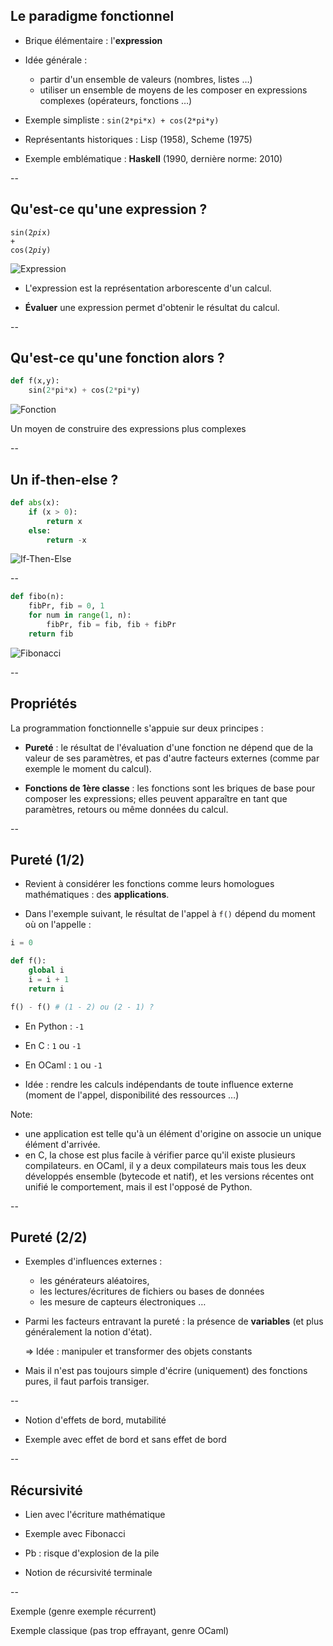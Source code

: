 ## Le paradigme fonctionnel

* Brique élémentaire : l'**expression**

* Idée générale :
  - partir d'un ensemble de valeurs (nombres, listes &hellip;)
  - utiliser un ensemble de moyens de les composer en expressions complexes (opérateurs, fonctions &hellip;)

* Exemple simpliste : `sin(2*pi*x) + cos(2*pi*y)`

* Représentants historiques : Lisp (1958), Scheme (1975)

* Exemple emblématique : **Haskell** (1990, dernière norme: 2010)


--

## Qu'est-ce qu'une expression ?

<code class="hljs python">sin(<span class="hljs-number">2</span><span>*</span>pi<span>*</span>x) + cos(<span class="hljs-number">2</span><span>*</span>pi<span>*</span>y)</code>
<!-- .element: style="background-color:black" -->

![Expression](prog/images/functional/expression.svg)

- L'expression est la représentation arborescente d'un calcul.

- **Évaluer** une expression permet d'obtenir le résultat du calcul.

--

## Qu'est-ce qu'une fonction alors ?

```python
def f(x,y):
	sin(2*pi*x) + cos(2*pi*y)
```
<!-- .element: style="padding:20px; background-color: #3f3f3f" -->

![Fonction](prog/images/functional/function.svg)

Un moyen de construire des expressions plus complexes

--

## Un if-then-else ?

```python
def abs(x):
	if (x > 0):
		return x
	else:
		return -x
```
<!-- .element: style="padding:20px; background-color: #3f3f3f" -->

![If-Then-Else](prog/images/functional/ifthenelse.svg)

--

```python
def fibo(n):
    fibPr, fib = 0, 1
    for num in range(1, n):
        fibPr, fib = fib, fib + fibPr
    return fib
```
<!-- .element: style="padding:20px; background-color: #3f3f3f" -->

![Fibonacci](prog/images/functional/fibonacci.svg)

--

## Propriétés

La programmation fonctionnelle s'appuie sur deux principes&nbsp;:

- **Pureté**&nbsp;: le résultat de l'évaluation d'une fonction ne
  dépend que de la valeur de ses paramètres, et pas d'autre facteurs
  externes (comme par exemple le moment du calcul).

- **Fonctions de 1ère classe**&nbsp;: les fonctions sont les briques
  de base pour composer les expressions; elles peuvent apparaître en
  tant que paramètres, retours ou même données du calcul.

--

## Pureté (1/2)

- Revient à considérer les fonctions comme leurs homologues
  mathématiques : des **applications**.

- Dans l'exemple suivant, le résultat de l'appel à `f()` dépend du
  moment où on l'appelle&nbsp;:

<div class="half">

```python
i = 0

def f():
    global i
    i = i + 1
    return i

f() - f() # (1 - 2) ou (2 - 1) ?
```
</div>
<div class="half">

- En <span class="label">Python</span> : `-1`

- En <span class="label">C</span> : `1` ou `-1`

- En <span class="label">OCaml</span> : `1` ou `-1`

</div>

- Idée : rendre les calculs indépendants de toute influence externe
  (moment de l'appel, disponibilité des ressources &hellip;)

Note:
- une application est telle qu'à un élément d'origine on associe un
unique élément d'arrivée.
- en C, la chose est plus facile à vérifier parce qu'il existe
plusieurs compilateurs. en OCaml, il y a deux compilateurs mais tous
les deux développés ensemble (bytecode et natif), et les versions
récentes ont unifié le comportement, mais il est l'opposé de Python.

--

## Pureté (2/2)

- Exemples d'influences externes&nbsp;:
	* les générateurs aléatoires,
	* les lectures/écritures de fichiers ou bases de données
	* les mesure de capteurs électroniques &hellip;

- Parmi les facteurs entravant la pureté : la présence de
  **variables** (et plus généralement la notion d'état).

  $\Rightarrow$ Idée : manipuler et transformer des objets constants

- Mais il n'est pas toujours simple d'écrire (uniquement) des
  fonctions pures, il faut parfois transiger.

--

- Notion d'effets de bord, mutabilité

- Exemple avec effet de bord et sans effet de bord


--

## Récursivité

- Lien avec l'écriture mathématique

- Exemple avec Fibonacci

- Pb : risque d'explosion de la pile

- Notion de récursivité terminale

--

Exemple (genre exemple récurrent)

Exemple classique (pas trop effrayant, genre OCaml)
